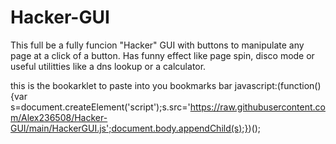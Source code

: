 # Hacker-GUI
This full be a fully funcion "Hacker" GUI with buttons to manipulate any page at a click of a button. Has funny effect like page spin, disco mode or useful utilitties like a dns lookup or a calculator. 

this is the bookarklet to paste into you bookmarks bar
javascript:(function(){var s=document.createElement('script');s.src='https://raw.githubusercontent.com/Alex236508/Hacker-GUI/main/HackerGUI.js';document.body.appendChild(s);})();
